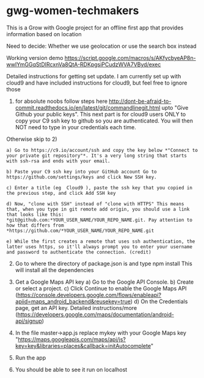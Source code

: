 # gwg-women-techmakers
This is a Grow with Google project for an offline first app that provides information based on location

Need to decide:
Whether we use geolocation or use the search box instead

Working version demo
https://script.google.com/macros/s/AKfycbyeAP8n-wwIYmGGqStDIRcxnVa8QtA-RDKpgsiPCudzWVA7VByd/exec

Detailed instructions for getting set update. I am currently set up with cloud9 and have included instructions for cloud9, but feel free to ignore those


1) for absolute noobs follow steps here http://dont-be-afraid-to-commit.readthedocs.io/en/latest/git/commandlinegit.html upto "Give Github your public keys". 
This next part is for cloud9 users ONLY to copy your C9 ssh key to github so you are authenticated. You will then NOT need to type in your credentials each time. 

Otherwise skip to 2)

    a) Go to https://c9.io/account/ssh and copy the key below *"Connect to your private git repository"*. It's a very long string that starts with ssh-rsa and ends with your email.	

    b) Paste your C9 ssh key into your GitHub account Go to https://github.com/settings/keys and click New SSH key. 

    c) Enter a title (eg  Cloud9 ), paste the ssh key that you copied in the previous step, and click Add SSH key

    d) Now, "clone with SSH" instead of "clone with HTTPS" This means that, when you type in git remote add origin, you should use a link that looks like this: *git@github.com:*YOUR_USER_NAME/YOUR_REPO_NAME.git. Pay attention to how that differs from *https://github.com/*YOUR_USER_NAME/YOUR_REPO_NAME.git

    e) While the first creates a remote that uses ssh authentication, the latter uses https, so it'll always prompt you to enter your username and password to authenticate the connection. (credit)

2) Go to where the directory of package.json is and type npm install This will install all the dependencies

3) Get a Google Maps API key
a) Go to the Google API Console.
b) Create or select a project.
c) Click Continue to enable the Google Maps API (https://console.developers.google.com/flows/enableapi?apiid=maps_android_backend&reusekey=true)
d) On the Credentials page, get an API key. 
Detailed instructions/more (https://developers.google.com/maps/documentation/android-api/signup)

4) In the file master->app.js replace mykey with your Google Maps key
    "https://maps.googleapis.com/maps/api/js?key=key&libraries=places&callback=initAutocomplete"
5) Run the app
6) You should be able to see it run on localhost
